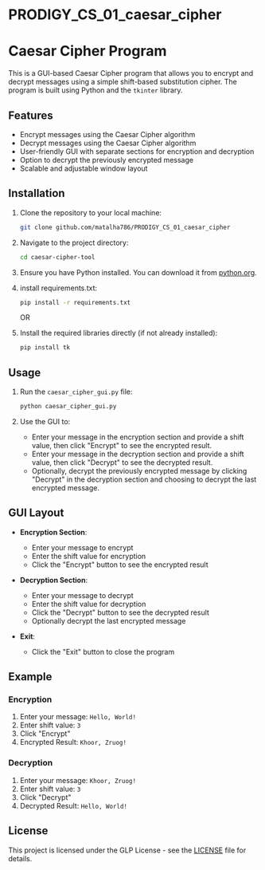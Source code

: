 # PRODIGY_CS_01_caesar_cipher
# Caesar Cipher Program

This is a GUI-based Caesar Cipher program that allows you to encrypt and decrypt messages using a simple shift-based substitution cipher. The program is built using Python and the `tkinter` library.

## Features

- Encrypt messages using the Caesar Cipher algorithm
- Decrypt messages using the Caesar Cipher algorithm
- User-friendly GUI with separate sections for encryption and decryption
- Option to decrypt the previously encrypted message
- Scalable and adjustable window layout

## Installation

1. Clone the repository to your local machine:

   ```bash
   git clone github.com/matalha786/PRODIGY_CS_01_caesar_cipher
   ```

2. Navigate to the project directory:

   ```bash
   cd caesar-cipher-tool
   ```

3. Ensure you have Python installed. You can download it from [python.org](https://www.python.org/downloads/).
3. install requirements.txt:

   ```bash
   pip install -r requirements.txt
   ```
   
   OR
    
5. Install the required libraries directly (if not already installed):

   ```bash
   pip install tk
   ```

## Usage

1. Run the `caesar_cipher_gui.py` file:

   ```bash
   python caesar_cipher_gui.py
   ```

2. Use the GUI to:
   - Enter your message in the encryption section and provide a shift value, then click "Encrypt" to see the encrypted result.
   - Enter your message in the decryption section and provide a shift value, then click "Decrypt" to see the decrypted result.
   - Optionally, decrypt the previously encrypted message by clicking "Decrypt" in the decryption section and choosing to decrypt the last encrypted message.

## GUI Layout

- **Encryption Section**:
  - Enter your message to encrypt
  - Enter the shift value for encryption
  - Click the "Encrypt" button to see the encrypted result

- **Decryption Section**:
  - Enter your message to decrypt
  - Enter the shift value for decryption
  - Click the "Decrypt" button to see the decrypted result
  - Optionally decrypt the last encrypted message

- **Exit**:
  - Click the "Exit" button to close the program

## Example

### Encryption

1. Enter your message: `Hello, World!`
2. Enter shift value: `3`
3. Click "Encrypt"
4. Encrypted Result: `Khoor, Zruog!`

### Decryption

1. Enter your message: `Khoor, Zruog!`
2. Enter shift value: `3`
3. Click "Decrypt"
4. Decrypted Result: `Hello, World!`



## License

This project is licensed under the GLP License - see the [LICENSE](LICENSE) file for details.
